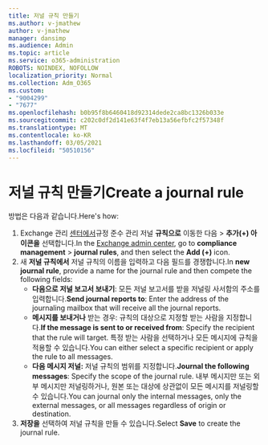 ```yaml
---
title: 저널 규칙 만들기
ms.author: v-jmathew
author: v-jmathew
manager: dansimp
ms.audience: Admin
ms.topic: article
ms.service: o365-administration
ROBOTS: NOINDEX, NOFOLLOW
localization_priority: Normal
ms.collection: Adm_O365
ms.custom:
- "9004299"
- "7677"
ms.openlocfilehash: b0b95f8b6460418d92314dede2ca8bc1326b033e
ms.sourcegitcommit: c202c0df2d141e63f4f7eb13a56efbfc2f57348f
ms.translationtype: MT
ms.contentlocale: ko-KR
ms.lasthandoff: 03/05/2021
ms.locfileid: "50510156"
---
```

# <a name="create-a-journal-rule"></a><span data-ttu-id="62398-102">저널 규칙 만들기</span><span class="sxs-lookup"><span data-stu-id="62398-102">Create a journal rule</span></span>

<span data-ttu-id="62398-103">방법은 다음과 같습니다.</span><span class="sxs-lookup"><span data-stu-id="62398-103">Here's how:</span></span>

1. <span data-ttu-id="62398-104">Exchange 관리 [센터에서](https://go.microsoft.com/fwlink/p/?linkid=2059104)규정 준수 관리 저널 **규칙으로** 이동한 다음  >   **추가(+) 아이콘을** 선택합니다.</span><span class="sxs-lookup"><span data-stu-id="62398-104">In the [Exchange admin center](https://go.microsoft.com/fwlink/p/?linkid=2059104), go to **compliance management** > **journal rules**, and then select the **Add (+)** icon.</span></span>
2. <span data-ttu-id="62398-105">새 **저널 규칙에서** 저널 규칙의 이름을 입력하고 다음 필드를 경쟁합니다.</span><span class="sxs-lookup"><span data-stu-id="62398-105">In **new journal rule**, provide a name for the journal rule and then compete the following fields:</span></span>  
    - <span data-ttu-id="62398-106">**다음으로 저널 보고서 보내기**: 모든 저널 보고서를 받을 저널링 사서함의 주소를 입력합니다.</span><span class="sxs-lookup"><span data-stu-id="62398-106">**Send journal reports to**: Enter the address of the journaling mailbox that will receive all the journal reports.</span></span>  
    - <span data-ttu-id="62398-107">**메시지를 보내거나** 받는 경우: 규칙의 대상으로 지정할 받는 사람을 지정합니다.</span><span class="sxs-lookup"><span data-stu-id="62398-107">**If the message is sent to or received from**: Specify the recipient that the rule will target.</span></span> <span data-ttu-id="62398-108">특정 받는 사람을 선택하거나 모든 메시지에 규칙을 적용할 수 있습니다.</span><span class="sxs-lookup"><span data-stu-id="62398-108">You can either select a specific recipient or apply the rule to all messages.</span></span>  
    - <span data-ttu-id="62398-109">**다음 메시지 저널:** 저널 규칙의 범위를 지정합니다.</span><span class="sxs-lookup"><span data-stu-id="62398-109">**Journal the following messages**: Specify the scope of the journal rule.</span></span> <span data-ttu-id="62398-110">내부 메시지만 또는 외부 메시지만 저널링하거나, 원본 또는 대상에 상관없이 모든 메시지를 저널링할 수 있습니다.</span><span class="sxs-lookup"><span data-stu-id="62398-110">You can journal only the internal messages, only the external messages, or all messages regardless of origin or destination.</span></span>
3. <span data-ttu-id="62398-111">**저장을** 선택하여 저널 규칙을 만들 수 있습니다.</span><span class="sxs-lookup"><span data-stu-id="62398-111">Select **Save** to create the journal rule.</span></span>
